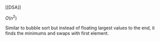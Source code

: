 [[DSA]]

$O(n^2)$

Similar to bubble sort but instead of floating largest values to the end, it finds the minimums and swaps with first element.